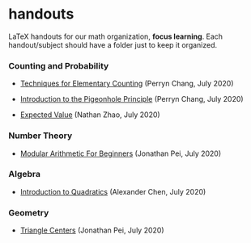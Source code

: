 # handouts
LaTeX handouts for our math organization, **focus learning**.
Each handout/subject should have a folder just to keep it organized.  

### Counting and Probability

- [Techniques for Elementary Counting](https://github.com/focus-learning/handouts/blob/master/counting/elementary-counting/Techniques_for_Elementary_Counting.pdf) (Perryn Chang, July 2020)

- [Introduction to the Pigeonhole Principle](https://github.com/focus-learning/handouts/blob/master/counting/Intermediate%20Counting/Introduction_to_the_Pigeonhole_Principle.pdf) (Perryn Chang, July 2020)

- [Expected Value](https://github.com/focus-learning/handouts/blob/master/counting/expected-value/expected-value.pdf) (Nathan Zhao, July 2020)

### Number Theory

- [Modular Arithmetic For Beginners](https://github.com/focus-learning/handouts/blob/master/Number%20Theory/modular_arithmetic_beg/modular_arithmetic.pdf) (Jonathan Pei, July 2020)

### Algebra

- [Introduction to Quadratics](https://github.com/focus-learning/handouts/blob/master/algebra/intro-to-quadratics/intro-to-quadratics.pdf) (Alexander Chen, July 2020)

### Geometry

- [Triangle Centers](https://github.com/focus-learning/handouts/blob/master/Geometry/Triangle_Centers/triangle_centers.pdf) (Jonathan Pei, July 2020)
